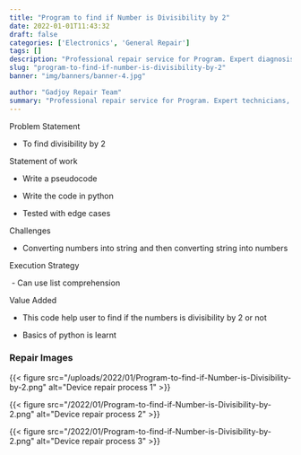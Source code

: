 ```yaml
---
title: "Program to find if Number is Divisibility by 2"
date: 2022-01-01T11:43:32
draft: false
categories: ['Electronics', 'General Repair']
tags: []
description: "Professional repair service for Program. Expert diagnosis and quality repairs in Bangalore."
slug: "program-to-find-if-number-is-divisibility-by-2"
banner: "img/banners/banner-4.jpg"

author: "Gadjoy Repair Team"
summary: "Professional repair service for Program. Expert technicians, quality parts, warranty included."
---
```


Problem Statement 

- To find divisibility by 2

Statement of work 

- Write a pseudocode 

- Write the code in python 

- Tested with edge cases

Challenges

- Converting numbers into string and then converting string into numbers

Execution Strategy

&nbsp;- Can use list comprehension

Value Added 

- This code help user to find if the numbers is divisibility by 2 or not 

- Basics of python is learnt

### Repair Images

{{< figure src="/uploads/2022/01/Program-to-find-if-Number-is-Divisibility-by-2.png" alt="Device repair process 1" >}}

{{< figure src="/2022/01/Program-to-find-if-Number-is-Divisibility-by-2.png" alt="Device repair process 2" >}}

{{< figure src="/2022/01/Program-to-find-if-Number-is-Divisibility-by-2.png" alt="Device repair process 3" >}}

